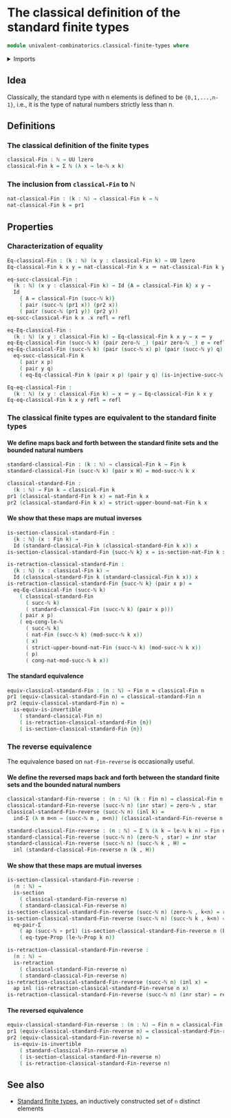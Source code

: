 # The classical definition of the standard finite types

```agda
module univalent-combinatorics.classical-finite-types where
```

<details><summary>Imports</summary>

```agda
open import elementary-number-theory.congruence-natural-numbers
open import elementary-number-theory.modular-arithmetic-standard-finite-types
open import elementary-number-theory.natural-numbers
open import elementary-number-theory.strict-inequality-natural-numbers

open import foundation.action-on-identifications-functions
open import foundation.coproduct-types
open import foundation.dependent-pair-types
open import foundation.equality-dependent-pair-types
open import foundation.equivalences
open import foundation.function-types
open import foundation.identity-types
open import foundation.propositions
open import foundation.retractions
open import foundation.sections
open import foundation.unit-type
open import foundation.universe-levels

open import univalent-combinatorics.standard-finite-types
```

</details>

## Idea

Classically, the standard type with n elements is defined to be `{0,1,...,n-1}`,
i.e., it is the type of natural numbers strictly less than n.

## Definitions

### The classical definition of the finite types

```agda
classical-Fin : ℕ → UU lzero
classical-Fin k = Σ ℕ (λ x → le-ℕ x k)
```

### The inclusion from `classical-Fin` to ℕ

```agda
nat-classical-Fin : (k : ℕ) → classical-Fin k → ℕ
nat-classical-Fin k = pr1
```

## Properties

### Characterization of equality

```agda
Eq-classical-Fin : (k : ℕ) (x y : classical-Fin k) → UU lzero
Eq-classical-Fin k x y = nat-classical-Fin k x ＝ nat-classical-Fin k y

eq-succ-classical-Fin :
  (k : ℕ) (x y : classical-Fin k) → Id {A = classical-Fin k} x y →
  Id
    { A = classical-Fin (succ-ℕ k)}
    ( pair (succ-ℕ (pr1 x)) (pr2 x))
    ( pair (succ-ℕ (pr1 y)) (pr2 y))
eq-succ-classical-Fin k x .x refl = refl

eq-Eq-classical-Fin :
  (k : ℕ) (x y : classical-Fin k) → Eq-classical-Fin k x y → x ＝ y
eq-Eq-classical-Fin (succ-ℕ k) (pair zero-ℕ _) (pair zero-ℕ _) e = refl
eq-Eq-classical-Fin (succ-ℕ k) (pair (succ-ℕ x) p) (pair (succ-ℕ y) q) e =
  eq-succ-classical-Fin k
    ( pair x p)
    ( pair y q)
    ( eq-Eq-classical-Fin k (pair x p) (pair y q) (is-injective-succ-ℕ e))

Eq-eq-classical-Fin :
  (k : ℕ) (x y : classical-Fin k) → x ＝ y → Eq-classical-Fin k x y
Eq-eq-classical-Fin k x y refl = refl
```

### The classical finite types are equivalent to the standard finite types

#### We define maps back and forth between the standard finite sets and the bounded natural numbers

```agda
standard-classical-Fin : (k : ℕ) → classical-Fin k → Fin k
standard-classical-Fin (succ-ℕ k) (pair x H) = mod-succ-ℕ k x

classical-standard-Fin :
  (k : ℕ) → Fin k → classical-Fin k
pr1 (classical-standard-Fin k x) = nat-Fin k x
pr2 (classical-standard-Fin k x) = strict-upper-bound-nat-Fin k x
```

#### We show that these maps are mutual inverses

```agda
is-section-classical-standard-Fin :
  {k : ℕ} (x : Fin k) →
  Id (standard-classical-Fin k (classical-standard-Fin k x)) x
is-section-classical-standard-Fin {succ-ℕ k} x = is-section-nat-Fin k x

is-retraction-classical-standard-Fin :
  {k : ℕ} (x : classical-Fin k) →
  Id (classical-standard-Fin k (standard-classical-Fin k x)) x
is-retraction-classical-standard-Fin {succ-ℕ k} (pair x p) =
  eq-Eq-classical-Fin (succ-ℕ k)
    ( classical-standard-Fin
      ( succ-ℕ k)
      ( standard-classical-Fin (succ-ℕ k) (pair x p)))
    ( pair x p)
    ( eq-cong-le-ℕ
      ( succ-ℕ k)
      ( nat-Fin (succ-ℕ k) (mod-succ-ℕ k x))
      ( x)
      ( strict-upper-bound-nat-Fin (succ-ℕ k) (mod-succ-ℕ k x))
      ( p)
      ( cong-nat-mod-succ-ℕ k x))
```

#### The standard equivalence

```agda
equiv-classical-standard-Fin : (n : ℕ) → Fin n ≃ classical-Fin n
pr1 (equiv-classical-standard-Fin n) = classical-standard-Fin n
pr2 (equiv-classical-standard-Fin n) =
  is-equiv-is-invertible
    ( standard-classical-Fin n)
    ( is-retraction-classical-standard-Fin {n})
    ( is-section-classical-standard-Fin {n})
```

### The reverse equivalence

The equivalence based on `nat-Fin-reverse` is occasionally useful.

#### We define the reversed maps back and forth between the standard finite sets and the bounded natural numbers

```agda
classical-standard-Fin-reverse : (n : ℕ) (k : Fin n) → classical-Fin n
classical-standard-Fin-reverse (succ-ℕ n) (inr star) = zero-ℕ , star
classical-standard-Fin-reverse (succ-ℕ n) (inl k) =
  ind-Σ (λ m m<n → (succ-ℕ m , m<n)) (classical-standard-Fin-reverse n k)

standard-classical-Fin-reverse : (n : ℕ) → Σ ℕ (λ k → le-ℕ k n) → Fin n
standard-classical-Fin-reverse (succ-ℕ n) (zero-ℕ , star) = inr star
standard-classical-Fin-reverse (succ-ℕ n) (succ-ℕ k , H) =
  inl (standard-classical-Fin-reverse n (k , H))
```

#### We show that these maps are mutual inverses

```agda
is-section-classical-standard-Fin-reverse :
  (n : ℕ) →
  is-section
    ( classical-standard-Fin-reverse n)
    ( standard-classical-Fin-reverse n)
is-section-classical-standard-Fin-reverse (succ-ℕ n) (zero-ℕ , k<n) = refl
is-section-classical-standard-Fin-reverse (succ-ℕ n) (succ-ℕ k , k<n) =
  eq-pair-Σ
    ( ap (succ-ℕ ∘ pr1) (is-section-classical-standard-Fin-reverse n (k , k<n)))
    ( eq-type-Prop (le-ℕ-Prop k n))

is-retraction-classical-standard-Fin-reverse :
  (n : ℕ) →
  is-retraction
    ( classical-standard-Fin-reverse n)
    ( standard-classical-Fin-reverse n)
is-retraction-classical-standard-Fin-reverse (succ-ℕ n) (inl x) =
  ap inl (is-retraction-classical-standard-Fin-reverse n x)
is-retraction-classical-standard-Fin-reverse (succ-ℕ n) (inr star) = refl
```

#### The reversed equivalence

```agda
equiv-classical-standard-Fin-reverse : (n : ℕ) → Fin n ≃ classical-Fin n
pr1 (equiv-classical-standard-Fin-reverse n) = classical-standard-Fin-reverse n
pr2 (equiv-classical-standard-Fin-reverse n) =
  is-equiv-is-invertible
    ( standard-classical-Fin-reverse n)
    ( is-section-classical-standard-Fin-reverse n)
    ( is-retraction-classical-standard-Fin-reverse n)
```

## See also

- [Standard finite types](univalent-combinatorics.classical-finite-types.md), an
  inductively constructed set of `n` distinct elements
